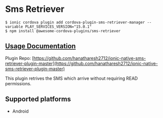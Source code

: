 # Sms Retriever

```text
$ ionic cordova plugin add cordova-plugin-sms-retriever-manager --variable PLAY_SERVICES_VERSION="15.0.1"
$ npm install @awesome-cordova-plugins/sms-retriever
```

## [Usage Documentation](https://danielsogl.gitbook.io/awesome-cordova-plugins/plugins/sms-retriever/)

Plugin Repo: [https://github.com/hanatharesh2712/ionic-native-sms-retriever-plugin-master](https://github.com/hanatharesh2712/ionic-native-sms-retriever-plugin-master)

This plugin retrives the SMS which arrive without requiring READ permissions.

## Supported platforms

* Android

